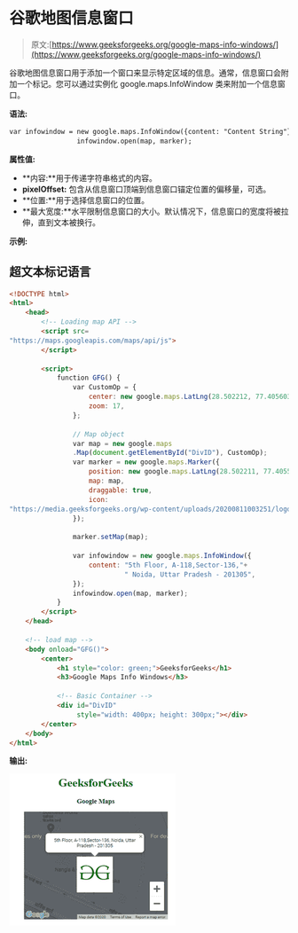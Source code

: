 # 谷歌地图信息窗口

> 原文:[https://www.geeksforgeeks.org/google-maps-info-windows/](https://www.geeksforgeeks.org/google-maps-info-windows/)

谷歌地图信息窗口用于添加一个窗口来显示特定区域的信息。通常，信息窗口会附加一个标记。您可以通过实例化 google.maps.InfoWindow 类来附加一个信息窗口。

**语法:**

```html
var infowindow = new google.maps.InfoWindow({content: "Content String"});
                 infowindow.open(map, marker);

```

**属性值:**

*   **内容:**用于传递字符串格式的内容。
*   **pixelOffset:** 包含从信息窗口顶端到信息窗口锚定位置的偏移量，可选。
*   **位置:**用于选择信息窗口的位置。
*   **最大宽度:**水平限制信息窗口的大小。默认情况下，信息窗口的宽度将被拉伸，直到文本被换行。

**示例:**

## 超文本标记语言

```html
<!DOCTYPE html>
<html>
    <head>
        <!-- Loading map API -->
        <script src=
"https://maps.googleapis.com/maps/api/js">
        </script>

        <script>
            function GFG() {
                var CustomOp = {
                    center: new google.maps.LatLng(28.502212, 77.405603),
                    zoom: 17,
                };

                // Map object
                var map = new google.maps
                .Map(document.getElementById("DivID"), CustomOp);
                var marker = new google.maps.Marker({
                    position: new google.maps.LatLng(28.502211, 77.405512),
                    map: map,
                    draggable: true,
                    icon: 
"https://media.geeksforgeeks.org/wp-content/uploads/20200811003251/logo-100x100.png",
                });

                marker.setMap(map);

                var infowindow = new google.maps.InfoWindow({
                    content: "5th Floor, A-118,Sector-136,"+
                             " Noida, Uttar Pradesh - 201305",
                });
                infowindow.open(map, marker);
            }
        </script>
    </head>

    <!-- load map -->
    <body onload="GFG()">
        <center>
            <h1 style="color: green;">GeeksforGeeks</h1>
            <h3>Google Maps Info Windows</h3>

            <!-- Basic Container -->
            <div id="DivID" 
                 style="width: 400px; height: 300px;"></div>
        </center>
    </body>
</html>
```

**输出:**

![](img/6db2dca1184b3366f368ac6b024821cf.png)